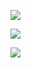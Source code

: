 ![](C:\Users\86175\AppData\Roaming\marktext\images\2022-08-15-22-14-55-image.png)

![](C:\Users\86175\AppData\Roaming\marktext\images\2022-08-15-22-17-02-image.png)

![](C:\Users\86175\AppData\Roaming\marktext\images\2022-08-15-22-17-46-image.png)
